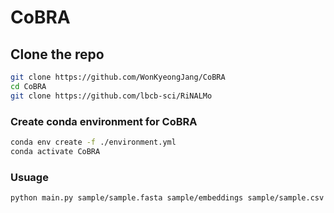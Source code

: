 # CoBRA

## Clone the repo

```bash
git clone https://github.com/WonKyeongJang/CoBRA
cd CoBRA
git clone https://github.com/lbcb-sci/RiNALMo
```

### Create conda environment for CoBRA
```bash
conda env create -f ./environment.yml
conda activate CoBRA
```
### Usuage
```bash
python main.py sample/sample.fasta sample/embeddings sample/sample.csv
```
